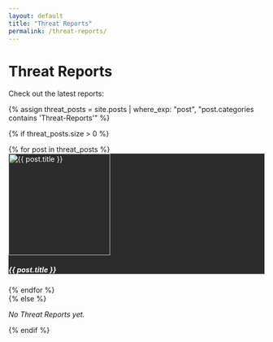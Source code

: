 ```yaml
---
layout: default
title: "Threat Reports"
permalink: /threat-reports/
---
```


<h1>Threat Reports</h1>
<p>Check out the latest reports:</p>

{% assign threat_posts = site.posts | where_exp: "post", "post.categories contains 'Threat-Reports'" %}

{% if threat_posts.size > 0 %}
<div class="row row-cols-1 row-cols-md-3 g-4">
  {% for post in threat_posts %}
  <div class="col">
    <!-- Card with a dark background, white text, and subtle hover effect -->
    <div class="card h-100 border-0 hover-card" style="background-color: #2c2c2c; color: #ffffff;">
      <a href="{{ post.url | relative_url }}" class="card-link" style="text-decoration: none; color: inherit;">
        <!-- Display post image or a fallback image -->
        <img
          src="{{ post.image | default: '/assets/images/default.png' }}"
          class="card-img-top"
          alt="{{ post.title }}"
          style="object-fit: cover; height: 200px;"
        />
        <div class="card-body">
          <h5 class="card-title">{{ post.title }}</h5>
        </div>
      </a>
    </div>
  </div>
  {% endfor %}
</div>
{% else %}
<p><em>No Threat Reports yet.</em></p>
{% endif %}
